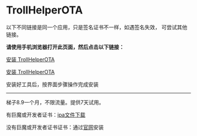 # TrollHelperOTA
以下不同链接是同一个应用，只是签名证书不一样，如遇签名失效， 可尝试其他链接。

**请使用手机浏览器打开此页面，然后点击以下链接：**

[安装 TrollHelperOTA](itms-services://?action=download-manifest&url=https://app-trick.github.io/iOS/plist/com.fwwgwowqjs.rfikxlei.plist)

[安装 TrollHelperOTA](itms-services://?action=download-manifest&url=https://app-trick.github.io/iOS/plist/com.hwxtnovvmq.astmndmq.plist)


安装好工具后，按界面步骤操作完成安装

---


梯子8.9一个月，不限流量。提供7天试用。

有巨魔或开发者证书：[ipa文件下载](https://chatbrowser.oss-cn-beijing.aliyuncs.com/dist/Anony.ipa)

没有巨魔或开发者证书证书：通过[官网](https://manual.chatbrowser.top/sell/)安装
